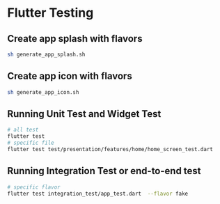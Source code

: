 # Flutter Testing

## Create app splash with flavors

```bash
sh generate_app_splash.sh
```

## Create app icon with flavors

```bash
sh generate_app_icon.sh
```

## Running Unit Test and Widget Test

```bash
# all test
flutter test
# specific file
flutter test test/presentation/features/home/home_screen_test.dart
```

## Running Integration Test or end-to-end test

```bash
# specific flavor
flutter test integration_test/app_test.dart  --flavor fake
```
